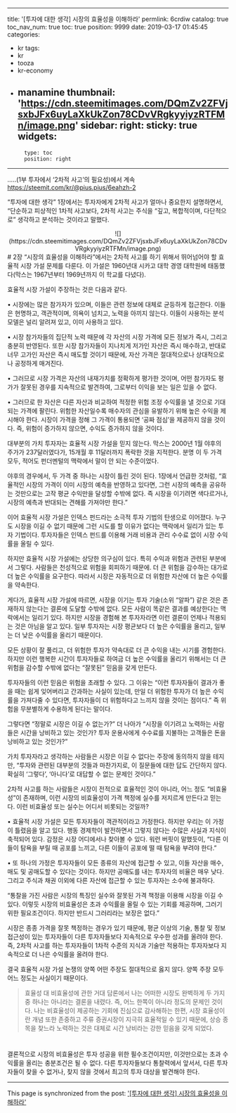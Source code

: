 
---
title: '[투자에 대한 생각] 시장의 효율성을 이해하라'
permlink: 6crdiw
catalog: true
toc_nav_num: true
toc: true
position: 9999
date: 2019-03-17 01:45:45
categories:
- kr
tags:
- kr
- tooza
- kr-economy
- manamine
thumbnail: 'https://cdn.steemitimages.com/DQmZv2ZFVjsxbJFx6uyLaXkUkZon78CDvVRgkyyiyzRTFMn/image.png'
sidebar:
    right:
        sticky: true
widgets:
    -
        type: toc
        position: right
---


.....(1부 투자에서 ‘2차적 사고’의 필요성)에서 계속
https://steemit.com/kr/@pius.pius/6eahzh-2

“투자에 대한 생각” 1장에서는 투자자에게 2차적 사고가 얼마나 중요한지 설명하면서, “단순하고 피상적인 1차적 사고보다, 2차적 사고는 주식을 “깊고, 복합적이며, 다단적으로” 생각하고 분석하는 것이라고 말했다. 

<center>
![](https://cdn.steemitimages.com/DQmZv2ZFVjsxbJFx6uyLaXkUkZon78CDvVRgkyyiyzRTFMn/image.png)
</center>
#
2장 “시장의 효율성을 이해하라”에서는 2차적 사고를 하기 위해서 뛰어넘어야 할 효율적 시장 가설 문제를 다룬다. 이 가설은 1960년대 시카고 대학 경영 대학원에 태동했다(막스는 1967년부터 1969년까지 이 학교를 다녔다).  

효율적 시장 가설이 주장하는 것은 다음과 같다. 

• 시장에는 많은 참가자가 있으며, 이들은 관련 정보에 대체로 균등하게 접근한다. 이들은 현명하고, 객관적이며, 의욕이 넘치고, 노력을 아끼지 않는다. 이들이 사용하는 분석 모델은 널리 알려져 있고, 이미 사용하고 있다.

• 시장 참가자들의 집단적 노력 때문에 각 자산의 시장 가격에 모든 정보가 즉시, 그리고 충분히 반영된다. 또한 시장 참가자들이 지나치게 저가인 자산은 즉시 매수하고, 반대로 너무 고가인 자산은 즉시 매도할 것이기 때문에, 자산 가격은 절대적으로나 상대적으로나 공정하게 매겨진다. 

• 그러므로 시장 가격은 자산의 내재가치를 정확하게 평가한 것이며, 어떤 참가자도 평가가 잘못된 경우를 지속적으로 발견하여, 그로부터 이익을 보는 일은 있을 수 없다. 

• 그러므로 한 자산은 다른 자산과 비교하여 적정한 위험 조정 수익률을 낼 것으로 기대되는 가격에 팔린다. 위험한 자산일수록 매수자의 관심을 유발하기 위해 높은 수익을 제시해야 한다. 시장이 가격을 정해 그 가격이 통용되면 ‘공짜 점심’을 제공하지 않을 것이다. 즉, 위험이 증가하지 않으면, 수익도 증가하지 않을 것이다.  

대부분의 가치 투자자는 효율적 시장 가설을 믿지 않는다. 막스는 2000년 1월 야후의 주가가 237달러였다가, 15개월 후 11달러까지 폭락한 것을 지적한다. 분명 이 두 가격 모두, 적어도 펀더멘털의 맥락에서 말이 안 되는 수준이었다. 

야후의 경우에서, 두 가격 중 하나는 시장이 틀린 것이 된다. 1장에서 언급한 것처럼, “효율적인 시장의 가격이 이미 시장의 예측을 반영하고 있다면, 그런 시장의 예측을 공유하는 것만으로는 고작 평균 수익만을 달성할 수밖에 없다. 즉 시장을 이기려면 색다르거나, 시장의 예측과 반대되는 견해를 가져야만 한다.” 

이어 효율적 시장 가설은 인덱스 펀드라는 소극적 투자 기법의 탄생으로 이어졌다. 누구도 시장을 이길 수 없기 때문에 그런 시도를 할 이유가 없다는 맥락에서 일리가 있는 투자 기법이다. 투자자들은 인덱스 펀드를 이용해 거래 비용과 관리 수수료 없이 시장 수익률을 올릴 수 있다. 

하지만 효율적 시장 가설에는 상당한 의구심이 있다. 특히 수익과 위험과 관련된 부분에서 그렇다. 사람들은 천성적으로 위험을 회피하기 때문에. 더 큰 위험을 감수하는 대가로 더 높은 수익률을 요구한다. 따라서 시장은 자동적으로 더 위험한 자산에 더 높은 수익률을 약속한다.  

게다가, 효율적 시장 가설에 따르면, 시장을 이기는 투자 기술(소위 “알파”) 같은 것은 존재하지 않는다는 결론에 도달할 수밖에 없다. 모든 사람이 똑같은 결과를 예상한다는 맥락에서는 일리기 있다. 하지만 시장을 경험해 본 투자자라면 이런 결론이 언제나 적용되는 것은 아님을 알고 있다. 일부 투자자는 시장 평균보다 더 높은 수익률을 올리고, 일부는 더 낮은 수익률을 올리기 때문이다.  

모든 상황이 잘 풀리고, 더 위험한 투자가 약속대로 더 큰 수익을 내는 시기를 경험한다. 하지만 이런 행복한 시간이 투자자들로 하여금 더 높은 수익률을 올리기 위해서는 더 큰 위험을 감수할 수밖에 없다는 “잘못된” 믿음을 갖게 만든다. 

투자자들의 이런 믿음은 위험을 초래할 수 있다. 그 이유는 “이런 투자자들이 결과가 좋을 때는 쉽게 잊어버리고 간과하는 사실이 있는데, 만일 더 위험한 투자가 더 높은 수익률을 가져다줄 수 있다면, 투자자들이 더 위험하다고 느끼지 않을 것이는 점이다.” 즉 위험을 무분별하게 수용하게 된다는 말이다.  

그렇다면 “정말로 시장은 이길 수 없는가?” 더 나아가 “시장을 이기려고 노력하는 사람들은 시간을 낭비하고 있는 것인가? 투자 운용사에게 수수료를 지불하는 고객들은 돈을 낭비하고 있는 것인가?” 

가치 투자자라고 생각하는 사람들은 시장은 이길 수 없다는 주장에 동의하지 않을 테지만, “투자와 관련된 대부분의 것들과 마찬가지로, 이 질문들에 대한 답도 간단하지 않다. 확실히 ‘그렇다’, ‘아니다’로 대답할 수 없는 문제인 것이다.”  

2차적 사고를 하는 사람들은 시장이 전적으로 효율적인 것이 아니라, 어느 정도 “비효율성”이 존재하며, 이런 시장의 비효율성이 가격 책정에 실수를 저지르게 만든다고 믿는다. 이런 비효율성 또는 실수는 어디서 비롯되는 것일까? 

• 효율적 시장 가설은 모든 투자자들이 객관적이라고 가정한다. 하지만 우리는 이 가정이 틀렸음을 알고 있다. 행동 경제학이 발전하면서 그렇지 않다는 수많은 사실과 지식이 축적되어 있다. 감정은 시장 어디에서나 찾아볼 수 있다. 워런 버핏이 말했듯이, “다른 이들이 탐욕을 부릴 때 공포를 느끼고, 다른 이들이 공포에 떨 때 탐욕을 부려야 한다.” 

• 또 하나의 가정은 투자자들이 모든 종류의 자산에 접근할 수 있고, 이들 자산을 매수, 매도 및 공매도할 수 있다는 것이다. 하지만 공매도를 내는 투자자의 비율은 매우 낮다. 그리고 주식과 채권 이외에 다른 자산에 접근할 수 있는 투자자는 소수에 불과하다. 

“통찰을 가진 사람은 시장의 특징인 실수와 잘못된 가격 책정을 이용해 시장을 이길 수 있다. 이렇듯 시장의 비효율성은 초과 수익률을 올릴 수 있는 기회를 제공하며, 그러기 위한 필요조건이다. 하지만 반드시 그러리라는 보장은 없다.” 

시장은 종종 가격을 잘못 책정하는 경우가 있기 때문에, 평균 이상의 기술, 통찰 및 정보 접근성이 있는 투자자들이 다른 투자자들보다 지속적으로 우수한 성과를 올려야 한다. 즉, 2차적 사고를 하는 투자자들이 1차적 수준의 지식과 기술만 적용하는 투자자보다 지속적으로 더 나은 수익률을 올려야 한다.  

결국 효율적 시장 가설 논쟁의 양쪽 어떤 주장도 절대적으로 옳지 않다. 양쪽 주장 모두 어느 정도는 사실이기 때문이다. 

>효율성 대 비효율성에 관한 거대 담론에서 나는 어떠한 시장도 완벽하게 두 가지 중 하나는 아니라는 결론을 내렸다. 즉, 어느 한쪽이 아니라 정도의 문제인 것이다. 나는 비효율성이 제공하는 기회에 진심으로 감사해하는 한편, 시장 효율성이란 개념 또한 존중하고 주류 증권시장이 지극히 효율적일 수 있기 때문에, 상승 종목을 찾느라 노력하는 것은 대체로 시간 낭비라는 강한 믿음을 갖게 되었다.
#
결론적으로 시장의 비효율성은 투자 성공을 위한 필수조건이지만, 이것만으로는 초과 수익률을 올리는 충분조건은 될 수 없다. 다른 투자자들보다 통찰력에서 앞서서, 다른 투자자들이 찾을 수 없거나, 찾지 않을 것에서 최고의 투자 대상을 발견해야 한다.

- - -

This page is synchronized from the post: ['[투자에 대한 생각] 시장의 효율성을 이해하라'](https://steemit.com/@pius.pius/6crdiw)

